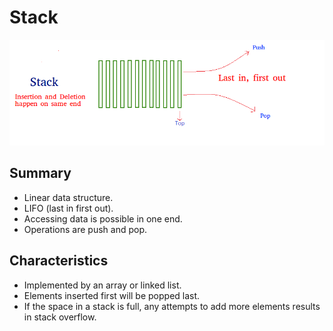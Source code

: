 # Stack

![Image of a stack](../../images/data-structures/linear/stack/stack.png)

## Summary
- Linear data structure.
- LIFO (last in first out).
- Accessing data is possible in one end.
- Operations are push and pop.

## Characteristics
- Implemented by an array or linked list.
- Elements inserted first will be popped last.
- If the space in a stack is full, any attempts to add more elements results in stack overflow.
